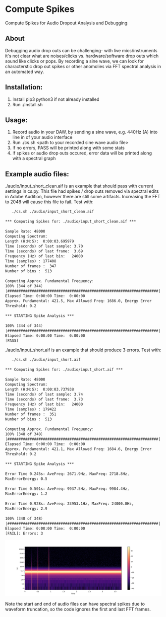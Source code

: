 # Compute Spikes
Compute Spikes for Audio Dropout Analysis and Debugging

## About
Debugging audio drop outs can be challenging- with live mics/instruments it's not clear what are noises/clicks vs. hardware/software drop outs which sound like clicks or pops. By recording a sine wave, we can look for characterstic drop out spikes or other anomolies via FFT spectral analysis in an automated way.

## Installation:
1. Install pip3 python3 if not already installed
2. Run ./install.sh

## Usage:
1. Record audio in your DAW, by sending a sine wave, e.g. 440Hz (A) into line in of your audio interface
2. Run ./cs.sh \<path to your recorded sine wave audio file\>
3. If no errors, PASS will be printed along with some stats
4. If spikes or audio drop outs occured, error data will be printed along with a spectral graph

## Example audio files:

./audio/input_short_clean.aif is an example that should pass with current settings in cs.py. This file had spikes / drop outs removed via spectral edits in Adobe Audition, however there are still some artifacts. Increasing the FFT to 2048 will cause this file to fail. Test with:
 ```   
    ./cs.sh ./audio/input_short_clean.aif

 *** Computing Spikes for: ./audio/input_short_clean.aif *** 

Sample Rate: 48000
Computing Spectrum:
Length (H:M:S):  0:00:03.695979
Time (seconds) of last sample: 3.70
Time (seconds) of last frame:  3.69
Frequency (Hz) of last bin:   24000
Time (samples) : 177408
Number of frames :  347
Number of bins :  513

Computing Approx. Fundamental Frequency:
100% (344 of 344) |####################################################################| Elapsed Time: 0:00:00 Time:  0:00:00
Approx. Fundamental: 421.5, Max Allowed Freq: 1686.0, Energy Error Threshold: 0.2

*** STARTING Spike Analysis ***

100% (344 of 344) |####################################################################| Elapsed Time: 0:00:00 Time:  0:00:00
[PASS]
```
./audio/input_short.aif is an example that should produce 3 errors. Test with:
 ```   
    ./cs.sh ./audio/input_short.aif

 *** Computing Spikes for: ./audio/input_short.aif *** 

Sample Rate: 48000
Computing Spectrum:
Length (H:M:S):  0:00:03.737938
Time (seconds) of last sample: 3.74
Time (seconds) of last frame:  3.73
Frequency (Hz) of last bin:   24000
Time (samples) : 179422
Number of frames :  351
Number of bins :  513

Computing Approx. Fundamental Frequency:
100% (348 of 348) |####################################################################| Elapsed Time: 0:00:00 Time:  0:00:00
Approx. Fundamental: 421.1, Max Allowed Freq: 1684.6, Energy Error Threshold: 0.2

*** STARTING Spike Analysis ***

Error Time 0.245s: AveFreq: 2671.9Hz, MaxFreq: 2718.8Hz, MaxErrorEnergy: 0.5                                                 

Error Time 0.501s: AveFreq: 9937.5Hz, MaxFreq: 9984.4Hz, MaxErrorEnergy: 1.2

Error Time 0.928s: AveFreq: 23953.1Hz, MaxFreq: 24000.0Hz, MaxErrorEnergy: 2.9                                               

100% (348 of 348) |####################################################################| Elapsed Time: 0:00:00 Time:  0:00:00
[FAIL]: Errors: 3
```
![Spectral Image](https://github.com/brightlandco/ComputeSpikes/blob/main/Images/input_short.png)

Note the start and end of audio files can have spectral spikes due to waveform truncation, so the code ignores the first and last FFT frames.